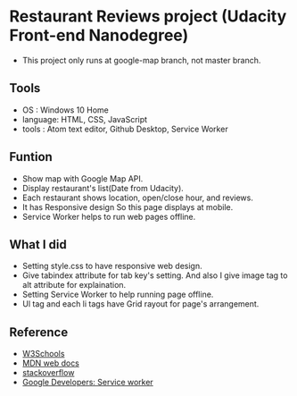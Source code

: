 # Restaurant Reviews project (Udacity Front-end Nanodegree)
- This project only runs at google-map branch, not master branch.
## Tools
- OS : Windows 10 Home
- language: HTML, CSS, JavaScript
- tools : Atom text editor, Github Desktop, Service Worker

## Funtion
- Show map with Google Map API.
- Display restaurant's list(Date from Udacity).
- Each restaurant shows location, open/close hour, and reviews.
- It has Responsive design So this page displays at mobile.
- Service Worker helps to run web pages offline.

## What I did
- Setting style.css to have responsive web design.
- Give tabindex attribute for tab key's setting. And also I give image tag to alt attribute for explaination.
- Setting Service Worker to help running page offline.
- Ul tag and each li tags have Grid rayout for page's arrangement.

## Reference
- [W3Schools](https://www.w3schools.com/)
- [MDN web docs](https://developer.mozilla.org/ko/)
- [stackoverflow](https://stackoverflow.com/)
- [Google Developers: Service worker](https://developers.google.com/web/fundamentals/primers/service-workers/?hl=ko)
